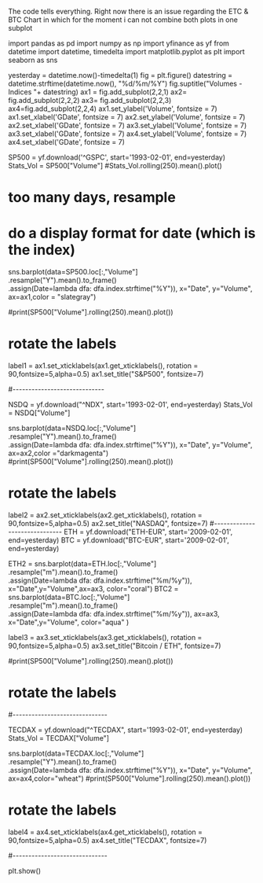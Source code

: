 The code tells everything. Right now there is an issue regarding the ETC & BTC Chart in which for the moment i can not combine both plots in one subplot


import pandas as pd
import numpy as np
import yfinance as yf
from datetime import datetime, timedelta
import matplotlib.pyplot as plt
import seaborn as sns

yesterday = datetime.now()-timedelta(1)
fig = plt.figure()
datestring = datetime.strftime(datetime.now(), "%d/%m/%Y")
fig.suptitle("Volumes - Indices "+ datestring)
ax1 = fig.add_subplot(2,2,1)
ax2= fig.add_subplot(2,2,2)
ax3= fig.add_subplot(2,2,3)
ax4=fig.add_subplot(2,2,4)
ax1.set_ylabel('Volume', fontsize = 7)
ax1.set_xlabel('GDate', fontsize = 7)
ax2.set_ylabel('Volume', fontsize = 7)
ax2.set_xlabel('GDate', fontsize = 7)
ax3.set_ylabel('Volume', fontsize = 7)
ax3.set_xlabel('GDate', fontsize = 7)
ax4.set_ylabel('Volume', fontsize = 7)
ax4.set_xlabel('GDate', fontsize = 7)

SP500 = yf.download('^GSPC', start='1993-02-01', end=yesterday)
Stats_Vol = SP500["Volume"]
#Stats_Vol.rolling(250).mean().plot()
# too many days, resample
# do a display format for date (which is the index)
sns.barplot(data=SP500.loc[:,"Volume"]\
            .resample("Y").mean().to_frame()\
            .assign(Date=lambda dfa: dfa.index.strftime("%Y")),
            x="Date", y="Volume", ax=ax1,color = "slategray")


#print(SP500["Volume"].rolling(250).mean().plot())
# rotate the labels
label1 = ax1.set_xticklabels(ax1.get_xticklabels(), rotation = 90,fontsize=5,alpha=0.5)
ax1.set_title("S&P500", fontsize=7)

#-----------------------------

NSDQ = yf.download("^NDX", start='1993-02-01', end=yesterday)
Stats_Vol = NSDQ["Volume"]

sns.barplot(data=NSDQ.loc[:,"Volume"]\
            .resample("Y").mean().to_frame()\
            .assign(Date=lambda dfa: dfa.index.strftime("%Y")),
            x="Date", y="Volume", ax=ax2,color ="darkmagenta")
#print(SP500["Volume"].rolling(250).mean().plot())
# rotate the labels
label2 = ax2.set_xticklabels(ax2.get_xticklabels(), rotation = 90,fontsize=5,alpha=0.5)
ax2.set_title("NASDAQ", fontsize=7)
#------------------------------
ETH = yf.download("ETH-EUR", start='2009-02-01', end=yesterday)
BTC = yf.download("BTC-EUR", start='2009-02-01', end=yesterday)

ETH2 = sns.barplot(data=ETH.loc[:,"Volume"]\
            .resample("m").mean().to_frame()\
            .assign(Date=lambda dfa: dfa.index.strftime("%m/%y")), x="Date",y="Volume",ax=ax3, color="coral")
BTC2 = sns.barplot(data=BTC.loc[:,"Volume"]\
            .resample("m").mean().to_frame()\
            .assign(Date=lambda dfa: dfa.index.strftime("%m/%y")), ax=ax3, x="Date",y="Volume", color="aqua" )

label3 = ax3.set_xticklabels(ax3.get_xticklabels(), rotation = 90,fontsize=5,alpha=0.5)
ax3.set_title("Bitcoin / ETH", fontsize=7)


#print(SP500["Volume"].rolling(250).mean().plot())
# rotate the labels

#------------------------------

TECDAX = yf.download("^TECDAX", start='1993-02-01', end=yesterday)
Stats_Vol = TECDAX["Volume"]

sns.barplot(data=TECDAX.loc[:,"Volume"]\
            .resample("Y").mean().to_frame()\
            .assign(Date=lambda dfa: dfa.index.strftime("%Y")),
            x="Date", y="Volume", ax=ax4,color="wheat")
#print(SP500["Volume"].rolling(250).mean().plot())
# rotate the labels
label4 = ax4.set_xticklabels(ax4.get_xticklabels(), rotation = 90,fontsize=5,alpha=0.5)
ax4.set_title("TECDAX", fontsize=7)

#------------------------------

plt.show()

